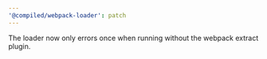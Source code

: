 ```yaml
---
'@compiled/webpack-loader': patch
---
```


The loader now only errors once when running without the webpack extract plugin.
